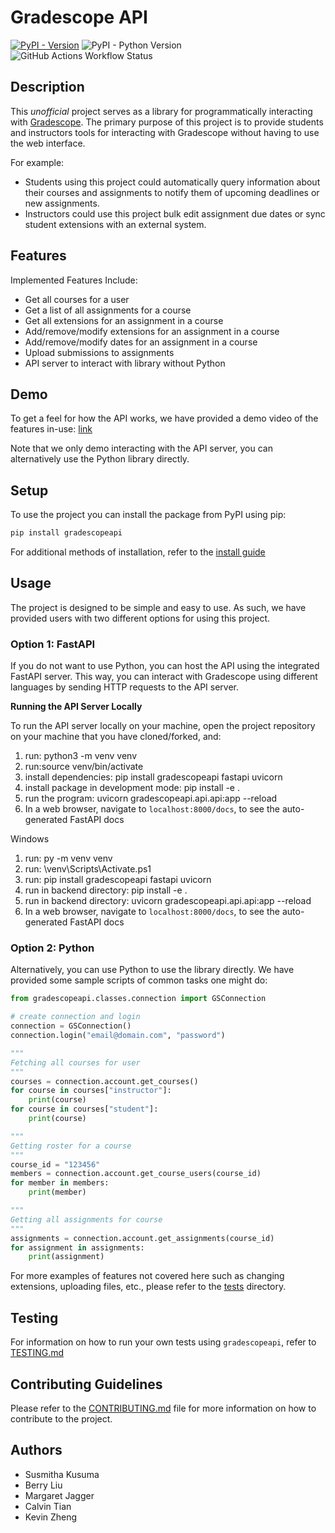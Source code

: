 # Gradescope API

[![PyPI - Version](https://img.shields.io/pypi/v/gradescopeapi)](https://pypi.org/project/gradescopeapi/) ![PyPI - Python Version](https://img.shields.io/pypi/pyversions/gradescopeapi) ![GitHub Actions Workflow Status](https://img.shields.io/github/actions/workflow/status/nyuoss/gradescope-api/.github%2Fworkflows%2Fmain.yaml)

## Description

This *unofficial* project serves as a library for programmatically interacting with [Gradescope](https://www.gradescope.com/). The primary purpose of this project is to provide students and instructors tools for interacting with Gradescope without having to use the web interface.

For example:

- Students using this project could automatically query information about their courses and assignments to notify them of upcoming deadlines or new assignments.
- Instructors could use this project bulk edit assignment due dates or sync student extensions with an external system.

## Features

Implemented Features Include:

- Get all courses for a user
- Get a list of all assignments for a course
- Get all extensions for an assignment in a course
- Add/remove/modify extensions for an assignment in a course
- Add/remove/modify dates for an assignment in a course
- Upload submissions to assignments
- API server to interact with library without Python

## Demo

To get a feel for how the API works, we have provided a demo video of the features in-use: [link](https://youtu.be/eK9m4nVjU1A?si=6GTevv23Vym0Mu8V)

Note that we only demo interacting with the API server, you can alternatively use the Python library directly.

## Setup

To use the project you can install the package from PyPI using pip:

```bash
pip install gradescopeapi
```

For additional methods of installation, refer to the [install guide](docs/INSTALL.md)

## Usage

The project is designed to be simple and easy to use. As such, we have provided users with two different options for using this project.

### Option 1: FastAPI

If you do not want to use Python, you can host the API using the integrated FastAPI server. This way, you can interact with Gradescope using different languages by sending HTTP requests to the API server.

**Running the API Server Locally**

To run the API server locally on your machine, open the project repository on your machine that you have cloned/forked, and:
1. run: python3 -m venv venv
1. run:source venv/bin/activate
1. install dependencies: pip install gradescopeapi fastapi uvicorn
1. install package in development mode: pip install -e .
1. run the program: uvicorn gradescopeapi.api.api:app --reload
1. In a web browser, navigate to `localhost:8000/docs`, to see the auto-generated FastAPI docs

Windows
1. run: py -m venv venv
1. run: \venv\Scripts\Activate.ps1
1. run: pip install gradescopeapi fastapi uvicorn
1. run in backend directory: pip install -e .
1. run in backend directory: uvicorn gradescopeapi.api.api:app --reload
1. In a web browser, navigate to `localhost:8000/docs`, to see the auto-generated FastAPI docs


### Option 2: Python

Alternatively, you can use Python to use the library directly. We have provided some sample scripts of common tasks one might do:

```python
from gradescopeapi.classes.connection import GSConnection

# create connection and login
connection = GSConnection()
connection.login("email@domain.com", "password")

"""
Fetching all courses for user
"""
courses = connection.account.get_courses()
for course in courses["instructor"]:
    print(course)
for course in courses["student"]:
    print(course)

"""
Getting roster for a course
"""
course_id = "123456"
members = connection.account.get_course_users(course_id)
for member in members:
    print(member)

"""
Getting all assignments for course
"""
assignments = connection.account.get_assignments(course_id)
for assignment in assignments:
    print(assignment)
```

For more examples of features not covered here such as changing extensions, uploading files, etc., please refer to the [tests](tests/) directory.

## Testing

For information on how to run your own tests using `gradescopeapi`, refer to [TESTING.md](docs/TESTING.md)

## Contributing Guidelines

Please refer to the [CONTRIBUTING.md](docs/CONTRIBUTING.md) file for more information on how to contribute to the project.

## Authors

- Susmitha Kusuma
- Berry Liu
- Margaret Jagger
- Calvin Tian
- Kevin Zheng

